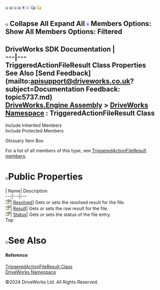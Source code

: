![](dotnetimages/collapse.gif) ![](dotnetimages/expand.gif) ![](dotnetimages/collapse.gif) ![](dotnetimages/expand.gif) ![](dotnetimages/drpdown.gif) ![](dotnetimages/drpdown_orange.gif) ![](dotnetimages/copycode.gif) ![](dotnetimages/copycodeHighlight.gif)

![](dotnetimages/collapse.gif) Collapse All Expand All ![](dotnetimages/drpdown.gif) Members Options: Show All  Members Options: Filtered   
---  
DriveWorks SDK Documentation  |   
---|---  
TriggeredActionFileResult Class Properties   
See Also [Send Feedback](mailto:apisupport@driveworks.co.uk?subject=Documentation Feedback: topic5737.md)  
[DriveWorks.Engine Assembly](topic2156.md) > [DriveWorks Namespace](topic2159.md) : TriggeredActionFileResult Class  
---  
  
Include Inherited Members    
Include Protected Members    


Glossary Item Box

For a list of all members of this type, see [TriggeredActionFileResult members](topic5738.md).

# ![](dotnetimages/collapse.gif)Public Properties

| Name| Description  
---|---|---  
![Public Property](dotnetimages/publicProperty.gif)| [Resolved](topic5744.md)| Gets or sets the resolved result for the file.   
![Public Property](dotnetimages/publicProperty.gif)| [Result](topic5745.md)| Gets or sets the raw result for the file.   
![Public Property](dotnetimages/publicProperty.gif)| [Status](topic5746.md)| Gets or sets the status of the file entry.   
Top

# ![](dotnetimages/collapse.gif)See Also

#### Reference

[TriggeredActionFileResult Class](topic5737.md)   
[DriveWorks Namespace](topic2159.md)

©2024 DriveWorks Ltd. All Rights Reserved.
